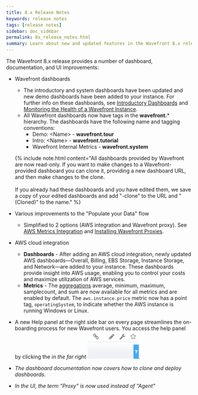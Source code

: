 ```yaml
---
title: 8.x Release Notes
keywords: release notes
tags: [release notes]
sidebar: doc_sidebar
permalink: 8x_release_notes.html
summary: Learn about new and updated features in the Wavefront 8.x release.
---
```

The Wavefront 8.x release provides a number of dashboard, documentation, and UI improvements:

- Wavefront dashboards
  - The introductory and system dashboards have been updated and new demo dashboards have been added to your instance. For further info on these dashboards, see [Introductory Dashboards](dashboards_getting_started.html) and [Monitoring the Health of a Wavefront Instance](wavefront_monitoring.html).
  - All Wavefront dashboards now have tags in the **wavefront.*** hierarchy.  The dashboards have the following name and tagging conventions:
    - Demo: \<Name\> - **wavefront.tour**
    - Intro: \<Name\> - **wavefront.tutorial**
    - Wavefront Internal Metrics - **wavefront.system**

   {% include note.html content="All dashboards provided by Wavefront are now read-only. If you want to make changes to a Wavefront-provided dashboard you can clone it, providing a new dashboard URL, and then make changes to the clone. <br /><br />If you already had these dashboards and you have edited them, we save a copy of your edited dashboards and add \"-clone\" to the URL and \" (Cloned)\" to the name." %}
- Various improvements to the "Populate your Data" flow
  - Simplified to 2 options (AWS integration and Wavefront proxy). See [AWS Metrics Integration](integrations_aws_metrics.html) and [Installing Wavefront Proxies](proxies_installing.html).
- AWS cloud integration
  - **Dashboards** - After adding an AWS cloud integration, newly updated AWS dashboards—Overall, Billing, EBS Storage, Instance Storage, and Network—are added to your instance. These dashboards provide insight into AWS usage, enabling you to control your costs and maximize utilization of AWS services.
  - **Metrics** - The [aggregations](integrations_aws_metrics.html#aws-aggregate-metrics) average, minimum, maximum, samplecount, and sum are now available for all metrics and are enabled by default. The `aws.instance.price` metric now has a point tag, `operatingSystem`, to indicate whether the AWS instance is running Windows or Linux.
- A new Help panel at the right side bar on every page streamlines the on-boarding process for new Wavefront users. You access the help panel by clicking the <i class="fa fa-question"/> in the far right  ![help_panel](images/help_panel.png#inline).
- The dashboard documentation now covers how to clone and deploy dashboards. 
- In the UI, the term "Proxy" is now used instead of "Agent"



